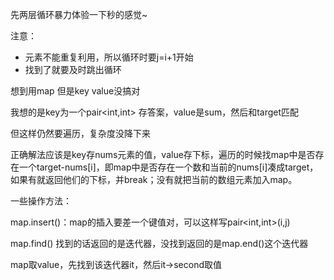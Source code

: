 先两层循环暴力体验一下秒的感觉~

注意：

- 元素不能重复利用，所以循环时要j=i+1开始
- 找到了就要及时跳出循环





想到用map 但是key value没搞对

我想的是key为一个pair<int,int> 存答案，value是sum，然后和target匹配

但这样仍然要遍历，复杂度没降下来



正确解法应该是key存nums元素的值，value存下标，遍历的时候找map中是否存在一个target-nums[i]，即map中是否存在一个数和当前的nums[i]凑成target，如果有就返回他们的下标，并break；没有就把当前的数组元素加入map。



一些操作方法：

map.insert()：map的插入要差一个键值对，可以这样写pair<int,int>(i,j)

map.find() 找到的话返回的是迭代器，没找到返回的是map.end()这个迭代器

map取value，先找到该迭代器it，然后it->second取值

